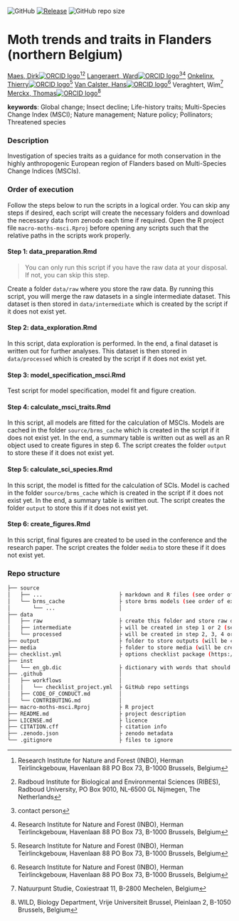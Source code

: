 <!-- badges: start -->
![GitHub](https://img.shields.io/github/license/inbo/macro-moths-msci)
[![Release](https://img.shields.io/github/release/inbo/macro-moths-msci.svg)](https://github.com/inbo/macro-moths-msci/releases)
![GitHub repo size](https://img.shields.io/github/repo-size/inbo/macro-moths-msci)
<!-- badges: end -->

# Moth trends and traits in Flanders (northern Belgium)

[Maes, Dirk![ORCID logo](https://info.orcid.org/wp-content/uploads/2019/11/orcid_16x16.png)](https://orcid.org/0000-0002-7947-3788)[^INBO][^RIBES]
[Langeraert, Ward![ORCID logo](https://info.orcid.org/wp-content/uploads/2019/11/orcid_16x16.png)](https://orcid.org/0000-0002-5900-8109)[^cre][^INBO]
[Onkelinx, Thierry![ORCID logo](https://info.orcid.org/wp-content/uploads/2019/11/orcid_16x16.png)](https://orcid.org/0000-0001-8804-4216)[^INBO]
[Van Calster, Hans![ORCID logo](https://info.orcid.org/wp-content/uploads/2019/11/orcid_16x16.png)](https://orcid.org/0000-0001-8595-8426)[^INBO]
Veraghtert, Wim[^Natuurpunt]
[Merckx, Thomas![ORCID logo](https://info.orcid.org/wp-content/uploads/2019/11/orcid_16x16.png)](https://orcid.org/0000-0002-6195-3302)[^VUB]

[^cre]: contact person
[^INBO]: Research Institute for Nature and Forest (INBO), Herman Teirlinckgebouw, Havenlaan 88 PO Box 73, B-1000 Brussels, Belgium
[^RIBES]: Radboud Institute for Biological and Environmental Sciences (RIBES), Radboud University, PO Box 9010, NL-6500 GL Nijmegen, The Netherlands
[^Natuurpunt]: Natuurpunt Studie, Coxiestraat 11, B-2800 Mechelen, Belgium
[^VUB]: WILD, Biology Department, Vrije Universiteit Brussel, Pleinlaan 2, B-1050 Brussels, Belgium

**keywords**: Global change; Insect decline; Life-history traits; Multi-Species Change Index (MSCI); Nature management; Nature policy; Pollinators; Threatened species

<!-- community: inbo -->

### Description
<!-- description: start -->
Investigation of species traits as a guidance for moth conservation in the highly anthropogenic European region of Flanders based on Multi-Species Change Indices (MSCIs).
<!-- description: end -->

### Order of execution

Follow the steps below to run the scripts in a logical order.
You can skip any steps if desired, each script will create the necessary folders and download the necessary data from zenodo each time if required.
Open the R project file `macro-moths-msci.Rproj` before opening any scripts such that the relative paths in the scripts work properly.

#### Step 1: data_preparation.Rmd

> You can only run this script if you have the raw data at your disposal. If not, you can skip this step.

Create a folder `data/raw` where you store the raw data.
By running this script, you will merge the raw datasets in a single intermediate dataset.
This dataset is then stored in `data/intermediate` which is created by the script if it does not exist yet.

#### Step 2: data_exploration.Rmd

In this script, data exploration is performed.
In the end, a final dataset is written out for further analyses.
This dataset is then stored in `data/processed` which is created by the script if it does not exist yet.

#### Step 3: model_specification_msci.Rmd

Test script for model specification, model fit and figure creation.

#### Step 4: calculate_msci_traits.Rmd

In this script, all models are fitted for the calculation of MSCIs.
Models are cached in the folder `source/brms_cache` which is created in the script if it does not exist yet.
In the end, a summary table is written out as well as an R object used to create figures in step 6.
The script creates the folder `output` to store these if it does not exist yet.

#### Step 5: calculate_sci_species.Rmd

In this script, the model is fitted for the calculation of SCIs.
Model is cached in the folder `source/brms_cache` which is created in the script if it does not exist yet.
In the end, a summary table is written out.
The script creates the folder `output` to store this if it does not exist yet.

#### Step 6: create_figures.Rmd

In this script, final figures are created to be used in the conference and the research paper.
The script creates the folder `media` to store these if it does not exist yet.


### Repo structure

```bash
├── source
│   ├── ...                        ├ markdown and R files (see order of execution)
│   └── brms_cache                 ├ store brms models (see order of execution)
│       └── ...                    │
├── data
│   ├── raw                        ├ create this folder and store raw data if at your disposal
│   ├── intermediate               ├ will be created in step 1 or 2 (see order of execution)
│   └── processed                  ├ will be created in step 2, 3, 4 or 5 (see order of execution)
├── output                         ├ folder to store outputs (will be created in step 4, 5 or 6)
├── media                          ├ folder to store media (will be created in step 6)
├── checklist.yml                  ├ options checklist package (https://github.com/inbo/checklist)
├── inst
│   └── en_gb.dic                  ├ dictionary with words that should not be checked by the checklist package
├── .github                        │ 
│   ├── workflows                  │ 
│   │   └── checklist_project.yml  ├ GitHub repo settings
│   ├── CODE_OF_CONDUCT.md         │ 
│   └── CONTRIBUTING.md            │
├── macro-moths-msci.Rproj         ├ R project
├── README.md                      ├ project description
├── LICENSE.md                     ├ licence
├── CITATION.cff                   ├ citation info
├── .zenodo.json                   ├ zenodo metadata
└── .gitignore                     ├ files to ignore
```
